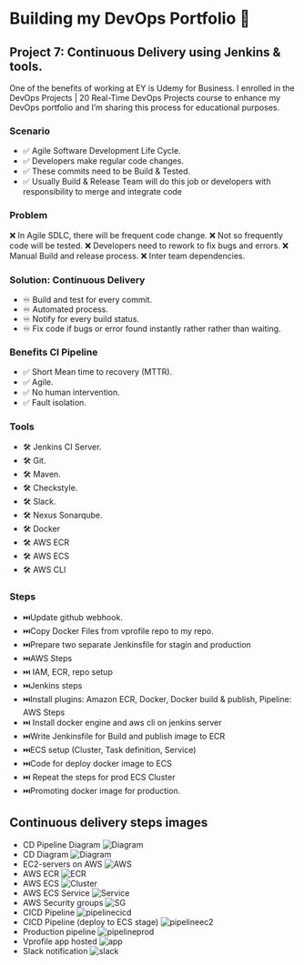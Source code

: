 # Building my DevOps Portfolio 🚀

## Project 7: Continuous Delivery using Jenkins & tools.
One of the benefits of working at EY is Udemy for Business. I enrolled in the DevOps Projects | 20 Real-Time DevOps Projects course to enhance my DevOps portfolio and I’m sharing this process for educational purposes.


### Scenario
- ✅ Agile Software Development Life Cycle.
- ✅ Developers make regular code changes.
- ✅ These commits need to be Build & Tested.
- ✅ Usually Build & Release Team will do this job or developers with responsibility to merge and integrate code


### Problem
❌ In Agile SDLC, there will be frequent code change.
❌ Not so frequently code will be tested.
❌ Developers need to rework to fix bugs and errors.
❌ Manual Build and release process.
❌ Inter team dependencies.


###  Solution: Continuous Delivery
- ♾️ Build and test for every commit.
- ♾️ Automated process.
- ♾️ Notify for every build status.
- ♾️ Fix code if bugs or error found instantly rather rather than waiting.


###  Benefits CI Pipeline 
- ✅ Short Mean time to recovery (MTTR).
- ✅ Agile.
- ✅ No human intervention.
- ✅ Fault isolation.

###  Tools
- 🛠️ Jenkins CI Server.
- 🛠️ Git.
- 🛠️ Maven.
- 🛠️ Checkstyle.
- 🛠️ Slack.
- 🛠️ Nexus Sonarqube.
- 🛠️ Docker
- 🛠️ AWS ECR
- 🛠️ AWS ECS
- 🛠️ AWS CLI

### Steps
- ⏭️Update github webhook.
- ⏭️Copy Docker Files from vprofile repo to my repo.
- ⏭️Prepare two separate Jenkinsfile for stagin and production
- ⏭️AWS Steps
-   ⏭️ IAM, ECR, repo setup
- ⏭️Jenkins steps
-   ⏭️Install plugins: Amazon ECR, Docker, Docker build & publish, Pipeline: AWS Steps
- ⏭️ Install docker engine and aws cli on jenkins server
- ⏭️Write Jenkinsfile for Build and publish image to ECR
- ⏭️ECS setup (Cluster, Task definition, Service)
- ⏭️Code for deploy docker image to ECS
- ⏭️ Repeat the steps for prod ECS Cluster
- ⏭️Promoting docker image for production.



## Continuous delivery steps images
- CD Pipeline Diagram
![Diagram](images/Continuous-delivery-JavaWebApplication.drawio.png)
- CD Diagram
![Diagram](images/CD-Javaapplication.drawio.png)
- EC2-servers on AWS
![AWS](images/EC2-instances.png)
- AWS ECR
![ECR](images/aws-ecr.png)
- AWS ECS
![Cluster](images/aws-cluster.png)
- AWS ECS Service
![Service](images/aws-cluster-service.png)
- AWS Security groups
![SG](images/securitygroups.png)
- CICD Pipeline
![pipelinecicd](images/cicd-pipeline.png)
- CICD Pipeline (deploy to ECS stage)
![pipelineec2](images/cicd-pipeline-deploytoecs.png)
- Production pipeline
![pipelineprod](images/prod-pipeline.png)
- Vprofile app hosted
![app](images/avproaastage-hosted.png)
- Slack notification
![slack](images/slack-notifications.png)

